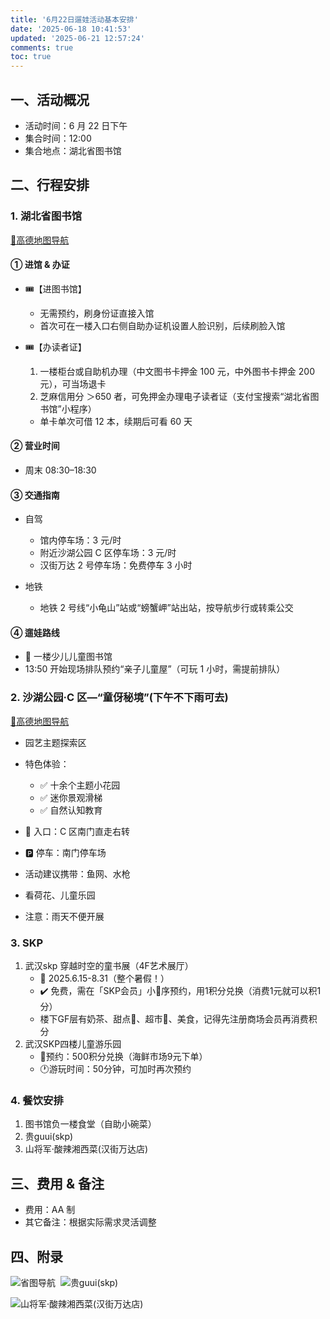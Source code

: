 ```yaml
---
title: '6月22日遛娃活动基本安排'
date: '2025-06-18 10:41:53'
updated: '2025-06-21 12:57:24'
comments: true
toc: true
---
```


## 一、活动概况

* 活动时间：6 月 22 日下午
* 集合时间：12:00
* 集合地点：湖北省图书馆

## 二、行程安排

### 1. 湖北省图书馆

[📍高德地图导航](https://uri.amap.com/marker?position=114.305392,30.554675&name=湖北省图书馆停车场&src=mypage&coordinate=gaode&callnative=1)

#### ① 进馆 & 办证

* 🎟️【进图书馆】

  * 无需预约，刷身份证直接入馆
  * 首次可在一楼入口右侧自助办证机设置人脸识别，后续刷脸入馆
* 🎟️【办读者证】

  1. 一楼柜台或自助机办理（中文图书卡押金 100 元，中外图书卡押金 200 元），可当场退卡
  2. 芝麻信用分 ＞650 者，可免押金办理电子读者证（支付宝搜索“湖北省图书馆”小程序）

  * 单卡单次可借 12 本，续期后可看 60 天

#### ② 营业时间

* 周末 08:30–18:30

#### ③ 交通指南

* 自驾

  * 馆内停车场：3 元/时
  * 附近沙湖公园 C 区停车场：3 元/时
  * 汉街万达 2 号停车场：免费停车 3 小时
* 地铁

  * 地铁 2 号线“小龟山”站或“螃蟹岬”站出站，按导航步行或转乘公交


#### ④ 遛娃路线

* 🌟 一楼少儿儿童图书馆
* 13:50 开始现场排队预约“亲子儿童屋”（可玩 1 小时，需提前排队）

### 2. 沙湖公园·C 区—“童伢秘境”(下午不下雨可去)

[📍高德地图导航](https://uri.amap.com/marker?position=114.305392,30.554675&name=沙湖公园c区&src=mypage&coordinate=gaode&callnative=1)

* 园艺主题探索区
* 特色体验：

  * ✅ 十余个主题小花园
  * ✅ 迷你景观滑梯
  * ✅ 自然认知教育
* 📍 入口：C 区南门直走右转
* 🅿️ 停车：南门停车场
* 活动建议携带：鱼网、水枪
* 看荷花、儿童乐园
* 注意：雨天不便开展
  
### 3. SKP
1. 武汉skp 穿越时空的童书展（4F艺术展厅）
   * 📅 2025.6.15-8.31（整个暑假！）
   * ✔️ 免费，需在「SKP会员」小🍊序预约，用1积分兑换（消费1元就可以积1分）
   * 楼下GF层有奶茶、甜点🧁、超市🛒、美食，记得先注册商场会员再消费积分
2. 武汉SKP四楼儿童游乐园
   * 📌预约：500积分兑换（海鲜市场9元下单）
   * 🕐游玩时间：50分钟，可加时再次预约
### 4. 餐饮安排

1. 图书馆负一楼食堂（自助小碗菜）
2. 贵guui(skp)
3. 山将军·酸辣湘西菜(汉街万达店)


## 三、费用 & 备注

* 费用：AA 制
* 其它备注：根据实际需求灵活调整

## 四、附录

![省图导航](https://cdn.ganfan.fun:8888/i/2025/06/21/6856ac57c7c6e.png)
‍
![贵guui(skp)](https://cdn.ganfan.fun:8888/i/2025/06/21/6856bcf2cd5e0.jpg)

![山将军·酸辣湘西菜(汉街万达店)](https://cdn.ganfan.fun:8888/i/2025/06/21/6856bf1da49db.png)

